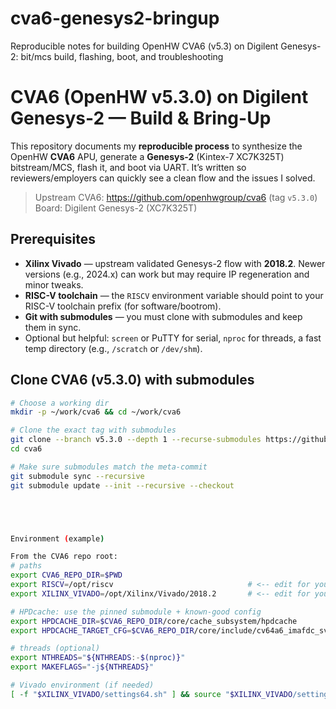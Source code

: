 # cva6-genesys2-bringup
Reproducible notes for building OpenHW CVA6 (v5.3) on Digilent Genesys-2: bit/mcs build, flashing, boot, and troubleshooting

# CVA6 (OpenHW v5.3.0) on Digilent Genesys-2 — Build & Bring-Up

This repository documents my **reproducible process** to synthesize the OpenHW **CVA6** APU, generate a **Genesys-2** (Kintex-7 XC7K325T) bitstream/MCS, flash it, and boot via UART. It’s written so reviewers/employers can quickly see a clean flow and the issues I solved.

> Upstream CVA6: https://github.com/openhwgroup/cva6 (tag `v5.3.0`)  
> Board: Digilent Genesys-2 (XC7K325T)

## Prerequisites
- **Xilinx Vivado** — upstream validated Genesys-2 flow with **2018.2**. Newer versions (e.g., 2024.x) can work but may require IP regeneration and minor tweaks.
- **RISC-V toolchain** — the `RISCV` environment variable should point to your RISC-V toolchain prefix (for software/bootrom).
- **Git with submodules** — you must clone with submodules and keep them in sync.
- Optional but helpful: `screen` or PuTTY for serial, `nproc` for threads, a fast temp directory (e.g., `/scratch` or `/dev/shm`).

## Clone CVA6 (v5.3.0) with submodules
```bash
# Choose a working dir
mkdir -p ~/work/cva6 && cd ~/work/cva6

# Clone the exact tag with submodules
git clone --branch v5.3.0 --depth 1 --recurse-submodules https://github.com/openhwgroup/cva6
cd cva6

# Make sure submodules match the meta-commit
git submodule sync --recursive
git submodule update --init --recursive --checkout





Environment (example)

From the CVA6 repo root:
# paths
export CVA6_REPO_DIR=$PWD
export RISCV=/opt/riscv                              # <-- edit for your machine
export XILINX_VIVADO=/opt/Xilinx/Vivado/2018.2       # <-- edit for your machine

# HPDcache: use the pinned submodule + known-good config
export HPDCACHE_DIR=$CVA6_REPO_DIR/core/cache_subsystem/hpdcache
export HPDCACHE_TARGET_CFG=$CVA6_REPO_DIR/core/include/cv64a6_imafdc_sv39_hpdcache_config_pkg.sv

# threads (optional)
export NTHREADS="${NTHREADS:-$(nproc)}"
export MAKEFLAGS="-j${NTHREADS}"

# Vivado environment (if needed)
[ -f "$XILINX_VIVADO/settings64.sh" ] && source "$XILINX_VIVADO/settings64.sh"

